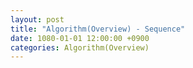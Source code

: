 ```yaml
---
layout: post
title: "Algorithm(Overview) - Sequence"
date: 1080-01-01 12:00:00 +0900
categories: Algorithm(Overview)
---
```


